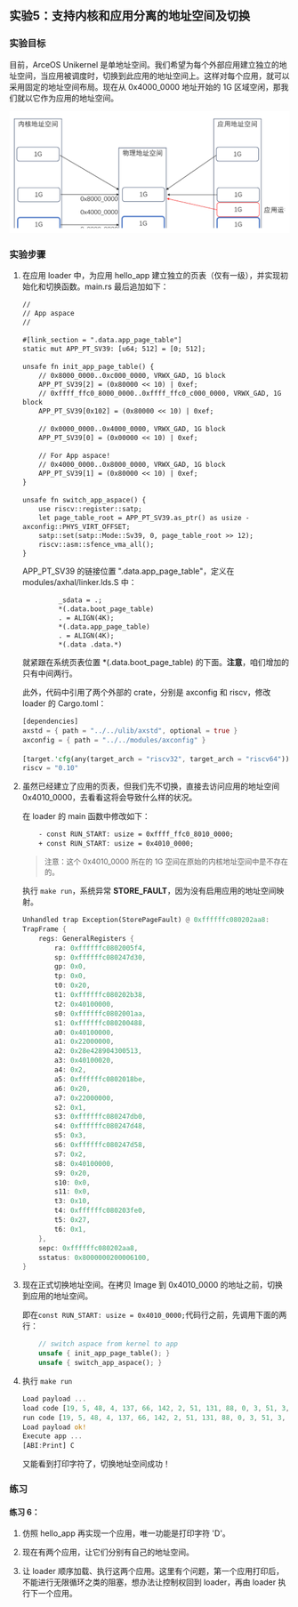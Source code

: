 ## 实验5：支持内核和应用分离的地址空间及切换



### 实验目标

目前，ArceOS Unikernel 是单地址空间。我们希望为每个外部应用建立独立的地址空间，当应用被调度时，切换到此应用的地址空间上。这样对每个应用，就可以采用固定的地址空间布局。现在从 0x4000_0000 地址开始的 1G 区域空闲，那我们就以它作为应用的地址空间。

<div style="text-align:center">
   <img src=".\img\2-5.svg" alt="2-5" style="zoom:100%"/>
</div>




### 实验步骤

1. 在应用 loader 中，为应用 hello_app 建立独立的页表（仅有一级），并实现初始化和切换函数。main.rs 最后追加如下：

   ```rust,ignore
   //
   // App aspace
   //
   
   #[link_section = ".data.app_page_table"]
   static mut APP_PT_SV39: [u64; 512] = [0; 512];
   
   unsafe fn init_app_page_table() {
       // 0x8000_0000..0xc000_0000, VRWX_GAD, 1G block
       APP_PT_SV39[2] = (0x80000 << 10) | 0xef;
       // 0xffff_ffc0_8000_0000..0xffff_ffc0_c000_0000, VRWX_GAD, 1G block
       APP_PT_SV39[0x102] = (0x80000 << 10) | 0xef;
   
       // 0x0000_0000..0x4000_0000, VRWX_GAD, 1G block
       APP_PT_SV39[0] = (0x00000 << 10) | 0xef;
   
       // For App aspace!
       // 0x4000_0000..0x8000_0000, VRWX_GAD, 1G block
       APP_PT_SV39[1] = (0x80000 << 10) | 0xef;
   }
   
   unsafe fn switch_app_aspace() {
       use riscv::register::satp;
       let page_table_root = APP_PT_SV39.as_ptr() as usize - axconfig::PHYS_VIRT_OFFSET;
       satp::set(satp::Mode::Sv39, 0, page_table_root >> 12);
       riscv::asm::sfence_vma_all();
   }
   ```
   
   APP_PT_SV39 的链接位置 ".data.app_page_table"，定义在 modules/axhal/linker.lds.S 中：
   
   ```rust,ignore
            _sdata = .;
            *(.data.boot_page_table)
            . = ALIGN(4K);
            *(.data.app_page_table)
            . = ALIGN(4K);
            *(.data .data.*)
   ```
   
   就紧跟在系统页表位置 *(.data.boot_page_table) 的下面。**注意**，咱们增加的只有中间两行。
   
   此外，代码中引用了两个外部的 crate，分别是 axconfig 和 riscv，修改 loader 的 Cargo.toml：
   
   ```rust
   [dependencies]
   axstd = { path = "../../ulib/axstd", optional = true }
   axconfig = { path = "../../modules/axconfig" }
   
   [target.'cfg(any(target_arch = "riscv32", target_arch = "riscv64"))'.dependencies]
   riscv = "0.10"
   ```
   
2. 虽然已经建立了应用的页表，但我们先不切换，直接去访问应用的地址空间 0x4010_0000，去看看这将会导致什么样的状况。

   在 loader 的 main 函数中修改如下：

   ```diff
       - const RUN_START: usize = 0xffff_ffc0_8010_0000;
       + const RUN_START: usize = 0x4010_0000;
   ```

   > <font size=2>注意：这个 0x4010_0000 所在的 1G 空间在原始的内核地址空间中是不存在的。</font>

   执行 `make run`，系统异常 **STORE_FAULT**，因为没有启用应用的地址空间映射。

   ```rust
   Unhandled trap Exception(StorePageFault) @ 0xffffffc080202aa8:
   TrapFrame {
       regs: GeneralRegisters {
           ra: 0xffffffc0802005f4,
           sp: 0xffffffc080247d30,
           gp: 0x0,
           tp: 0x0,
           t0: 0x20,
           t1: 0xffffffc080202b38,
           t2: 0x40100000,
           s0: 0xffffffc0802001aa,
           s1: 0xffffffc080200488,
           a0: 0x40100000,
           a1: 0x22000000,
           a2: 0x28e428904300513,
           a3: 0x40100020,
           a4: 0x2,
           a5: 0xffffffc0802018be,
           a6: 0x20,
           a7: 0x22000000,
           s2: 0x1,
           s3: 0xffffffc080247db0,
           s4: 0xffffffc080247d48,
           s5: 0x3,
           s6: 0xffffffc080247d58,
           s7: 0x2,
           s8: 0x40100000,
           s9: 0x20,
           s10: 0x0,
           s11: 0x0,
           t3: 0x10,
           t4: 0xffffffc080203fe0,
           t5: 0x27,
           t6: 0x1,
       },
       sepc: 0xffffffc080202aa8,
       sstatus: 0x8000000200006100,
   }
   ```

3. 现在正式切换地址空间。在拷贝 Image 到 0x4010_0000 的地址之前，切换到应用的地址空间。

   即在`const RUN_START: usize = 0x4010_0000;`代码行之前，先调用下面的两行：

   ```rust
       // switch aspace from kernel to app
       unsafe { init_app_page_table(); }
       unsafe { switch_app_aspace(); }
   ```

4. 执行 `make run`

   ```rust
   Load payload ...
   load code [19, 5, 48, 4, 137, 66, 142, 2, 51, 131, 88, 0, 3, 51, 3, 0, 2, 147, 115, 0, 80, 16, 0, 0, 0, 0, 0, 0, 0, 0, 0, 0]; address [0x22000000]
   run code [19, 5, 48, 4, 137, 66, 142, 2, 51, 131, 88, 0, 3, 51, 3, 0, 2, 147, 115, 0, 80, 16, 0, 0, 0, 0, 0, 0, 0, 0, 0, 0]; address [0x40100000]
   Load payload ok!
   Execute app ...
   [ABI:Print] C
   ```

   又能看到打印字符了，切换地址空间成功！

   

### 练习

#### 练习 6：

1. 仿照 hello_app 再实现一个应用，唯一功能是打印字符 'D'。

2. 现在有两个应用，让它们分别有自己的地址空间。
3. 让 loader 顺序加载、执行这两个应用。这里有个问题，第一个应用打印后，不能进行无限循环之类的阻塞，想办法让控制权回到 loader，再由 loader 执行下一个应用。









<script src="https://utteranc.es/client.js"
        repo="OSLearning365/blog-issues"
        issue-term="pathname"
        theme="github-light"
        crossorigin="anonymous"
        async>
</script>

